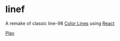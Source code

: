 # linef

A remake of classic line-98 [Color Lines](https://de.wikipedia.org/wiki/Color_Lines) using [React](https://react.dev/)

[Play](https://tnlx.github.io/linef/)
